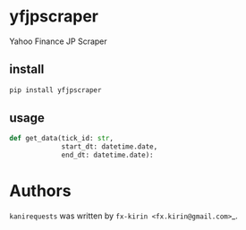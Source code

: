 # yfjpscraper

Yahoo Finance JP Scraper

## install

``` bash
pip install yfjpscraper
```

## usage

```python
def get_data(tick_id: str,
             start_dt: datetime.date,
             end_dt: datetime.date):
```

# Authors

`kanirequests` was written by `fx-kirin <fx.kirin@gmail.com>`_.
